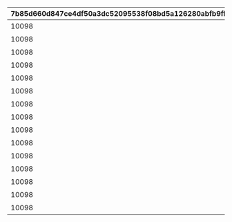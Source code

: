 |7b85d660d847ce4df50a3dc52095538f08bd5a126280abfb9fffd8453866ac44|0a022664d55eb94bb2c6dcc5747dd9db8d3fe852fded35dce3716cfd81267073|bb0ed71788f7a5d119da9a7421985210138fdd3e3d6557bac2cc5bd5bec5e410|23f05d1f0422f789eefa9e5a29f0ab3fb39155d7b7f2f3f25eccfa559174bced|86d6a7b1cad5233e002f510928ec58219a8742188c1ed431963ba059afb3c2ac|e6663e2dd3a07a158df8ea6de302dfa9bb9fbf63a64329a1a0cc8c682463ad51|2ff51de82755e695c8224c8e10df15ab45e54c01107817b024265c00461fe8cd|
| --- | --- | --- | --- | --- | --- | --- |
|10098|1009801|20053103|0|2022/07/31 12:00:00|0|みゅ～ちゃんすくすく日記その1|
|10098|1009802|0|5098001|2022/07/31 12:00:00|1009801|みゅ～ちゃんすくすく日記その2|
|10098|1009803|0|5098002|2022/08/01 5:00:00|1009802|みゅ～ちゃんすくすく日記その3|
|10098|1009804|0|5098002|2022/08/02 5:00:00|1009803|みゅ～ちゃんすくすく日記その4|
|10098|1009805|0|5098002|2022/08/03 5:00:00|1009804|みゅ～ちゃんすくすく日記その5|
|10098|1009806|0|5098002|2022/08/04 5:00:00|1009805|みゅ～ちゃんすくすく日記その6|
|10098|1009807|0|5098003|2022/08/05 5:00:00|1009806|みゅ～ちゃんすくすく日記その7|
|10098|1009808|0|5098003|2022/08/06 5:00:00|1009807|みゅ～ちゃんすくすく日記その8|
|10098|1009809|0|5098004|2022/08/07 5:00:00|1009808|みゅ～ちゃんすくすく日記その9|
|10098|1009810|0|5098005|2022/08/08 5:00:00|1009809|みゅ～ちゃんすくすく日記その10|
|10098|1009811|0|5098005|2022/08/09 5:00:00|1009810|みゅ～ちゃんすくすく日記その11|
|10098|1009812|0|5098005|2022/08/10 5:00:00|1009811|みゅ～ちゃんすくすく日記その12|
|10098|1009813|0|5098005|2022/08/11 5:00:00|1009812|みゅ～ちゃんすくすく日記その13|
|10098|1009814|0|5098006|2022/08/12 5:00:00|1009813|みゅ～ちゃんすくすく日記その14|
|10098|1009815|0|5098007|2022/08/14 5:00:00|1009814|みゅ～ちゃんすくすく日記その15|